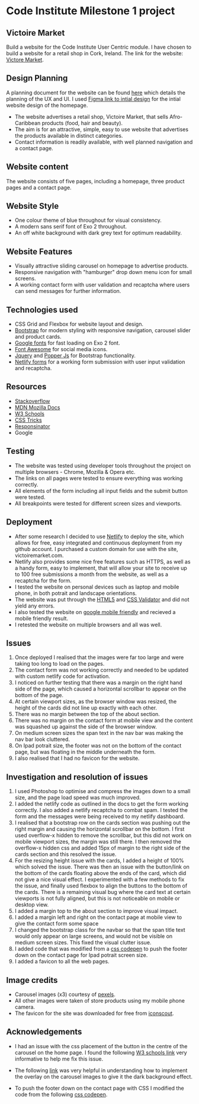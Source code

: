 # Code Institute Milestone 1 project

## Victoire Market
Build a website for the Code Institute User Centric module. I have chosen to build a website for a retail shop in Cork, Ireland. The link for the website: [Victore Market](https://www.victoiremarket.com/).  

 ## Design Planning

A planning document for the website can be found [here](planning.md) which details the planning of the UX and UI. I used [Figma link to intial design](https://www.figma.com/file/baVcQW3gP3tkihBhWwWeizus/webDraftProject1?node-id=0%3A1) for the intial website design of the homepage.

  - The website advertises a retail shop, Victoire Market, that sells Afro-Caribbean products (food, hair and beauty).
  - The aim is for an attractive, simple, easy to use website that advertises the products available in distinct categories.
  - Contact information is readily available, with well planned navigation and a contact page.

## Website content

The website consists of five pages, including a homepage, three product pages and a contact page.

## Website Style

- One colour theme of blue throughout for visual consistency. 
- A modern sans serif font of Exo 2 throughout.
- An off white background with dark grey text for optimum readability.

## Website Features

- Visually attractive sliding carousel on homepage to advertise products.
- Responsive navigation with "hamburger" drop down menu icon for small screens.
- A working contact form with user validation and recaptcha where users can send messages for further information.

## Technologies used

- CSS Grid and Flexbox for website layout and design.
- [Bootstrap](https://getbootstrap.com/) for modern styling with responsive navigation, carousel slider and product cards. 
- [Google fonts](https://fonts.google.com/) for fast loading on Exo 2 font.
- [Font Awesome](https://fontawesome.com/) for social media icons.
- [Jquery](https://jquery.com/) and [Popper Js](https://popper.js.org/) for Bootstrap functionality.
- [Netlify forms](https://www.netlify.com/docs/form-handling/) for a working form submission with user input validation and recaptcha.
  
## Resources

- [Stackoverflow](https://stackoverflow.com/)
- [MDN Mozilla Docs](https://developer.mozilla.org/en-US/)
- [W3 Schools](https://www.w3schools.com/)
- [CSS Tricks](https://css-tricks.com/)
- [Responsinator](https://www.responsinator.com/)
- Google
  
## Testing

- The website was tested using developer tools throughout the project on multiple browsers - Chrome, Mozilla & Opera etc.
- The links on all pages were tested to ensure everything was working correctly.
- All elements of the form including all input fields and the submit button were tested.
- All breakpoints were tested for different screen sizes and viewports.

## Deployment

- After some research I decided to use [Netlify](https://www.netlify.com/) to deploy the site, which allows for free, easy integrated and continuous deployment from my github account. I purchased a custom domain for use with the site, victoiremarket.com.
- Netlify also provides some nice free features such as HTTPS, as well as a handy form, easy to implement, that will allow your site to receive up to 100 free submissions a month from the website, as well as a recaptcha for the form.
- I tested the website on personal devices such as laptop and mobile phone, in both potrait and landscape orientations.
- The website was put through the [HTML5](https://validator.w3.org/) and [CSS Validator](https://jigsaw.w3.org/css-validator/) and did not yield any errors.
- I also tested the website on [google mobile friendly](https://search.google.com/test/mobile-friendly) and recieved a mobile friendly result. 
- I retested the website on multiple browsers and all was well.

## Issues

1. Once deployed I realised that the images were far too large and were taking too long to load on the pages.
2. The contact form was not working correctly and needed to be updated with custom netlify code for activation.
3. I noticed on further testing that there was a margin on the right hand side of the page, which caused a horizontal scrollbar to appear on the bottom of the page.
4. At certain viewport sizes, as the browser window was resized, the height of the cards did not line up exactly with each other.
5. There was no margin between the top of the about section.
6. There was no margin on the contact form at mobile view and the content was squashed up against the side of the browser window.
7. On medium screen sizes the span text in the nav bar was making the nav bar look cluttered.
8. On Ipad potrait size, the footer was not on the bottom of the contact page, but was floating in the middle underneath the form.
9. I also realised that I had no favicon for the website.

## Investigation and resolution of issues

1. I used Photoshop to optimise and compress the images down to a small size, and the page load speed was much improved.
2. I added the netlify code as outlined in the docs to get the form working correctly. I also added a netlify recaptcha to combat spam. I tested the form and the messages were being received to my netlify dashboard.
3. I realised that a bootstrap row on the cards section was pushing out the right margin and causing the horizontal scrollbar on the bottom. I first used overflow-x hidden to remove the scrollbar, but this did not work on mobile viewport sizes, the margin was still there. I then removed the overflow-x hidden css and added 15px of margin to the right side of the cards section and this resolved the issue.
4. For the resizing height issue with the cards, I added a height of 100% which solved the issue. There was then an issue with the button/link on the bottom of the cards floating above the ends of the card, which did not give a nice visual effect. I experimented with a few methods to fix the issue, and finally used flexbox to align the buttons to the bottom of the cards. There is a remaining visual bug where the card text at certain viewports is not fully aligned, but this is not noticeable on mobile or desktop view. 
5. I added a margin top to the about section to improve visual impact.
6. I added a margin left and right on the contact page at mobile view to give the contact form some space
7. I changed the bootstrap class for the navbar so that the span title text would only appear on large screens, and would not be visible on medium screen sizes. This fixed the visual clutter issue.
8. I added code that was modified from a [css codepen](https://codepen.io/cbracco/pen/zekgx) to push the footer down on the contact page for Ipad potrait screen size.
9. I added a favicon to all the web pages.

## Image credits

- Carousel images (x3) courtesy of [pexels](https://www.pexels.com/).
- All other images were taken of store products using my mobile phone camera.
- The favicon for the site was downloaded for free from [iconscout](https://iconscout.com/icon/v-characters-character-alphabet-letter).

## Acknowledgements

- I had an issue with the css placement of the button in the centre of the carousel on the home page. I found the following [W3 schools link](https://www.w3schools.com/Css/css3_2dtransforms.asp) very informative to help me fix this issue.

- The following [link](https://www.w3schools.com/howto/howto_css_overlay.asp) was very helpful in understanding how to implement the overlay on the carousel images to give it the dark background effect.
  
- To push the footer down on the contact page with CSS I modified the code from the following [css codepen](https://codepen.io/cbracco/pen/zekgx).
